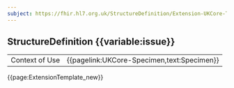 ```yaml
---
subject: https://fhir.hl7.org.uk/StructureDefinition/Extension-UKCore-TypedPeriod
---
```

## StructureDefinition {{variable:issue}}

<table id="addToTranspose">
<tr><td>Context of Use</td>
<td>{{pagelink:UKCore-Specimen,text:Specimen}}</td>
</tr>
</table>

{{page:ExtensionTemplate_new}}